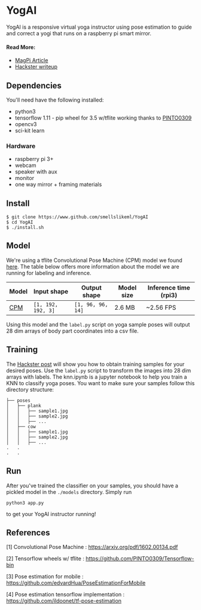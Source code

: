 # YogAI 

YogAI is a responsive virtual yoga instructor using pose estimation to guide and correct a yogi that runs on a raspberry pi smart mirror. 

#### Read More:
- [MagPi Article](https://www.raspberrypi.org/blog/yoga-training-with-yogai-and-a-raspberry-pi-smart-mirror-the-magpi-issue-80/)
- [Hackster writeup](https://www.hackster.io/yogai/yogai-smart-personal-trainer-f53744)

## Dependencies

You'll need have the following installed:
- python3
- tensorflow 1.11 -  pip wheel for 3.5 w/tflite working thanks to [PINTO0309](https://github.com/PINTO0309/Tensorflow-bin)
- opencv3
- sci-kit learn

### Hardware
- raspberry pi 3+
- webcam
- speaker with aux 
- monitor
- one way mirror + framing materials

## Install
```
$ git clone https://www.github.com/smellslikeml/YogAI
$ cd YogAI
$ ./install.sh 
```

## Model
We're using a tflite Convolutional Pose Machine (CPM) model we found [here](https://github.com/edvardHua/PoseEstimationForMobile/tree/master/release/cpm_model). The table below offers more information about the model we are running for labeling and inference.

| Model | Input shape | Output shape | Model size | Inference time (rpi3) |
| --- | --- | --- | --- | --- |
| [CPM](https://arxiv.org/pdf/1602.00134.pdf) | ``` [1, 192, 192, 3] ``` | ``` [1, 96, 96, 14] ``` | 2.6 MB | ~2.56 FPS |

Using this model and the ``` label.py ``` script on yoga sample poses will output 28 dim arrays of body part coordinates into a csv file.

## Training 

The [Hackster post](https://www.hackster.io/yogai/yogai-smart-personal-trainer-f53744) will show you how to obtain training samples for your desired poses. Use the ```label.py``` script to transform the images into 28 dim arrays with labels. The knn.ipynb is a jupyter notebook to help you train a KNN to classify yoga poses. You want to make sure your samples follow this directory structure:

```
├── poses
│   ├── plank
│   │   ├── sample1.jpg
│   │   ├── sample2.jpg
│   │   ├── ...
│   ├── cow
│   │   ├── sample1.jpg
│   │   ├── sample2.jpg
│   │   ├── ...
.   .
.   .
```

## Run
After you've trained the classifier on your samples, you should have a pickled model in the ``` ./models ``` directory. Simply run
```
python3 app.py
```
to get your YogAI instructor running!

## References
[1] Convolutional Pose Machine : https://arxiv.org/pdf/1602.00134.pdf

[2] Tensorflow wheels w/ tflite : https://github.com/PINTO0309/Tensorflow-bin

[3] Pose estimation for mobile : https://github.com/edvardHua/PoseEstimationForMobile

[4] Pose estimation tensorflow implementation : https://github.com/ildoonet/tf-pose-estimation
